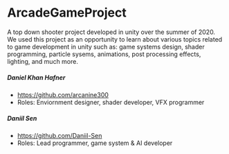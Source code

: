 # ArcadeGameProject
A top down shooter project developed in unity over the summer of 2020. We used this project as an opportunity to learn about various topics related to game development in unity such as: game systems design, shader programming, particle sysems, animations, post processing effects, lighting, and much more.

##### Daniel Khan Hafner
* https://github.com/arcanine300
* Roles: Enviornment designer, shader developer, VFX programmer
##### Daniil Sen
* https://github.com/Daniil-Sen
* Roles: Lead programmer, game system & AI developer 
